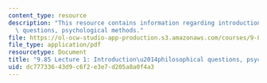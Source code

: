 ```yaml
---
content_type: resource
description: "This resource contains information regarding introduction\u2014philosophical\
  \ questions, psychological methods."
file: https://ol-ocw-studio-app-production.s3.amazonaws.com/courses/9-85-infant-and-early-childhood-cognition-fall-2012/dc77733643d9c6f2e3e7d205a8a0f4a3_MIT9_85F12_lec1_intro.pdf
file_type: application/pdf
resourcetype: Document
title: "9.85 Lecture 1: Introduction\u2014philosophical questions, psychological methods"
uid: dc777336-43d9-c6f2-e3e7-d205a8a0f4a3
---
```


